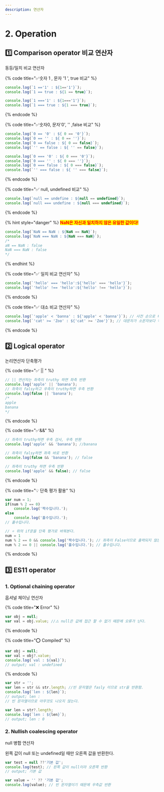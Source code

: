 ```yaml
---
description: 연산자
---
```


# 2. Operation

## 1️⃣ Comparison operator 비교 연산자

동등/일치 비교 연산자

{% code title="✅숫자 1 , 문자 '1 ', true 비교" %}
```javascript
console.log(`1 =='1' : ${1=='1'}`);
console.log(`1 == true : ${1 == true}`);

console.log(`1 ==='1' : ${1==='1'}`);
console.log(`1 === true : ${1 === true}`);
```
{% endcode %}

{% code title="✅숫자0, 문자'0', '' ,false 비교" %}
```javascript
console.log(`0 == '0' : ${ 0 == '0'}`);
console.log(`0 == '' : ${ 0 == ''}`);
console.log(`0 == false : ${ 0 == false}`);
console.log(`'' == false : ${ '' == false}`);

console.log(`0 === '0' : ${ 0 === '0'}`);
console.log(`0 === '' : ${ 0 === ''}`);
console.log(`0 === false : ${ 0 === false}`);
console.log(`'' === false : ${ '' === false}`);
```
{% endcode %}

{% code title="✅ null, undefined 비교" %}
```javascript
console.log(`null == undefine : ${null == undefined}`);
console.log(`null === undefine : ${null === undefined}`);
```
{% endcode %}

{% hint style="danger" %}
<mark style="color:red;">**NaN은 자신과 일치하지 않은 유일한 값이다!**</mark>

```javascript
console.log(`NaN == NaN : ${NaN == NaN}`);
console.log(`NaN === NaN : ${NaN === NaN}`);
/*
aN == NaN : false
NaN === NaN : false
*/
```
{% endhint %}

{% code title="✅ 일치 비교 연산자" %}
```javascript
console.log(`'hello' === 'hello':${'hello' === 'hello'}`);
console.log(`'hello' !== 'hello':${'hello' !== 'hello'}`);

```
{% endcode %}

{% code title="✅ 대소 비교 연산자" %}
```javascript
console.log(`'apple' < 'banna' : ${'apple' < 'banna'}`); // 사전 순으로 비교
console.log(`'cat' >= 'Zoo' : ${'cat' >= 'Zoo'}`); // 대문자가 소문자보다 작다.
```
{% endcode %}

## 2️⃣ Logical operator

논리연산자 단축평가

{% code title="✅ || " %}
```javascript
// || 연산자는 좌측이 truthy 하면 좌측 반환
console.log('apple' || 'banana');
// 좌측이 falsy하고 우측이 truthy하면 우측 반환
console.log(false || 'banana');
/*
apple
banana
*/
```
{% endcode %}

{% code title="✅&&" %}
```javascript
// 좌측이 truthy하면 우측 검사, 우측 반환
console.log('apple' && 'banana'); //banana

// 좌측이 falsy하면 좌측 바로 반환
console.log(false && 'banana'); // false

// 좌측이 truthy 하면 우측 반환
console.log('apple' && false); // false
```
{% endcode %}

{% code title="💡 단축 평가 활용" %}
```javascript
var num = 1;
if(num % 2 == 0)
    console.log('짝수입니다.');
else
    console.log('홀수입니다.');
// 홀수입니다.

// ⭐ 위의 if문을 단축 평가로 바꿔본다.
num = 1
num % 2 == 0 && console.log('짝수입니다.'); // 좌측이 False이므로 출력되지 않는다.
num % 2 == 0 || console.log('홀수입니다.'); // 홀수입니다.
```
{% endcode %}

## 3️⃣ ES11 operator

### 1. Optional chaining operator&#x20;

옵셔널 체이닝 연산자

{% code title="❌ Error" %}
```javascript
var obj = null;
var val = obj.value; //⚠️ null은 값에 접근 할 수 없기 때문에 오류가 난다.
```
{% endcode %}

{% code title="⭕ Compiled" %}
```javascript
var obj = null;
var val = obj?.value; 
console.log(`val : ${val}`);
// output; val : undefined
```
{% endcode %}

```javascript
var str = '';
var len = str && str.length; //빈 문자열은 fasly 이므로 str을 반환함.
console.log(`len : ${len}`);
// output; len : 
// 빈 문자열이므로 아무것도 나오지 않는다.
```

```javascript
var len = str?.length;
console.log(`len : ${len}`);
// output; len : 0
```



### 2. Nullish coalescing operator

null 병합 연산자

왼쪽 값이 null 또는 undefined일 때만 오른쪽 값을 반환한다.

```javascript
var test = null ??'기본 값';
console.log(test); // 왼쪽 값이 null이라 오른쪽 반환
// output; 기본 값

var value = '' ?? '기본 값';
console.log(value); // 빈 문자열이기 때문에 우측값 반환
```

